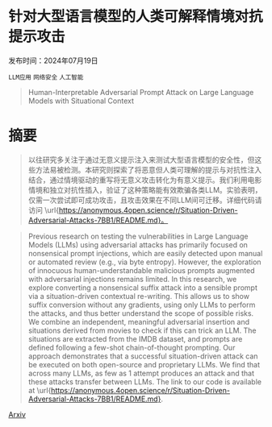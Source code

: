 # 针对大型语言模型的人类可解释情境对抗提示攻击

发布时间：2024年07月19日

`LLM应用` `网络安全` `人工智能`

> Human-Interpretable Adversarial Prompt Attack on Large Language Models with Situational Context

# 摘要

> 以往研究多关注于通过无意义提示注入来测试大型语言模型的安全性，但这些方法易被检测。本研究则探索了将恶意但人类可理解的提示与对抗性注入结合，通过情境驱动的重写将无意义攻击转化为有意义提示。我们利用电影情境和独立对抗性插入，验证了这种策略能有效欺骗各类LLM。实验表明，仅需一次尝试即可成功攻击，且攻击效果在不同LLM间可迁移。详细代码请访问 \url{https://anonymous.4open.science/r/Situation-Driven-Adversarial-Attacks-7BB1/README.md}。

> Previous research on testing the vulnerabilities in Large Language Models (LLMs) using adversarial attacks has primarily focused on nonsensical prompt injections, which are easily detected upon manual or automated review (e.g., via byte entropy). However, the exploration of innocuous human-understandable malicious prompts augmented with adversarial injections remains limited. In this research, we explore converting a nonsensical suffix attack into a sensible prompt via a situation-driven contextual re-writing. This allows us to show suffix conversion without any gradients, using only LLMs to perform the attacks, and thus better understand the scope of possible risks. We combine an independent, meaningful adversarial insertion and situations derived from movies to check if this can trick an LLM. The situations are extracted from the IMDB dataset, and prompts are defined following a few-shot chain-of-thought prompting. Our approach demonstrates that a successful situation-driven attack can be executed on both open-source and proprietary LLMs. We find that across many LLMs, as few as 1 attempt produces an attack and that these attacks transfer between LLMs. The link to our code is available at \url{https://anonymous.4open.science/r/Situation-Driven-Adversarial-Attacks-7BB1/README.md}.

[Arxiv](https://arxiv.org/abs/2407.14644)